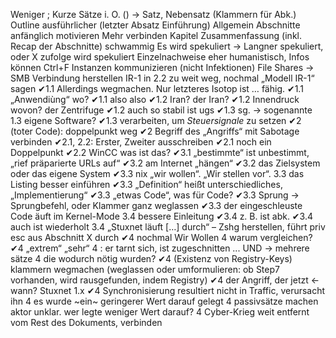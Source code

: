 Weniger ;
Kurze Sätze i. O.
() -> Satz, Nebensatz (Klammern für Abk.)
Outline ausführlicher (letzter Absatz Einführung)
Allgemein Abschnitte anfänglich motivieren
Mehr verbinden
Kapitel Zusammenfassung (inkl. Recap der Abschnitte)
schwammig
Es wird spekuliert -> Langner spekuliert, oder X zufolge wird spekuliert
Einzelnachweise eher humanistisch, Infos können Ctrl+F
Instanzen kommunizieren (nicht Infektionen)
File Shares -> SMB Verbindung herstellen
IR-1 in 2.2 zu weit weg, nochmal „Modell IR-1“ sagen
✔1.1 Allerdings wegmachen. Nur letzteres Isotop ist … fähig.
✔1.1 „Anwendiùng“ wo?
✔1.1 also also
✔1.2 Iran? der Iran?
✔1.2 Innendruck wovon? der Zentrifuge
✔1.2 auch so stabil ist ugs
✔1.3 sg. -> sogenannte
1.3 eigene Software?
✔1.3 verarbeiten, um _Steuersignale_ zu setzen
✔2 (toter Code): doppelpunkt weg
✔2 Begriff des „Angriffs“ mit Sabotage verbinden
✔2.1, 2.2: Erster, Zweiter ausschreiben
✔2.1 noch ein Doppelpunkt
✔2.2 WinCC was ist das?
✔3.1 „bestimmte“ ist unbestimmt, „rief präparierte URLs auf“
✔3.2 am Internet „hängen“
✔3.2 das Zielsystem oder das eigene System
✔3.3 nix „wir wollen“. „Wir stellen vor“.
3.3 das Listing besser einführen
✔3.3 „Definition“ heißt unterschiedliches, „Implementierung“
✔3.3 „etwas Code“, was für Code?
✔3.3 Sprung -> Sprungbefehl, oder Klammer ganz weglassen
✔3.3 der eingeschleuste Code äuft im Kernel-Mode
3.4 bessere Einleitung
✔3.4 z. B. ist abk.
✔3.4 auch ist wiederholt
3.4 „Stuxnet läuft […] durch“ – Zshg herstellen, führt priv esc aus Abschnitt X durch
✔4 nochmal Wir Wollen
4 warum vergleichen?
✔4 „extrem“ „sehr“
4 : er tarnt sich, ist zugeschnitten ... UND -> mehrere sätze
4 die wodurch nötig wurden?
✔4 (Existenz von Registry-Keys) klammern wegmachen (weglassen oder umformulieren: ob Step7 vorhanden, wird rausgefunden, indem Registry)
✔4 der Angriff, der jetzt <- wann? Stuxnet 1.x
✔4 Synchronisierung resultiert nicht in Traffic, verursacht ihn
4 es wurde ~ein~ geringerer Wert darauf gelegt
4 passivsätze machen aktor unklar. wer legte weniger Wert darauf?
4 Cyber-Krieg weit entfernt vom Rest des Dokuments, verbinden
